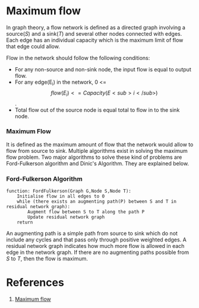 # Maximum flow

In graph theory, a flow network is defined as a directed graph involving a source(*S*) and a sink(*T*) and several other nodes connected with edges. Each edge has an individual capacity which is the maximum limit of flow that edge could allow.

Flow in the network should follow the following conditions:

 - For any non-source and non-sink node, the input flow is equal to output flow.
 - For any edge(E<sub>i</sub>) in the network, 0 <= $$flow(E_i) <= Capacity(E<sub>i</sub>)$$.
 - Total flow out of the source node is equal total to flow in to the sink node.

### Maximum Flow

It is defined as the maximum amount of flow that the network would allow to flow from source to sink. Multiple algorithms exist in solving the maximum flow problem. Two major algorithms to solve these kind of problems are Ford-Fulkerson algorithm and Dinic's Algorithm. They are explained below.

### Ford-Fulkerson Algorithm

~~~
function: FordFulkerson(Graph G,Node S,Node T):
    Initialise flow in all edges to 0
    while (there exists an augmenting path(P) between S and T in residual network graph):
        Augment flow between S to T along the path P
        Update residual network graph
    return
~~~

An augmenting path is a simple path from source to sink which do not include any cycles and that pass only through positive weighted edges. A residual network graph indicates how much more flow is allowed in each edge in the network graph. If there are no augmenting paths possible from *S* to *T*, then the flow is maximum.


# References

1. [Maximum flow](https://www.hackerearth.com/zh/practice/algorithms/graphs/maximum-flow/tutorial/)